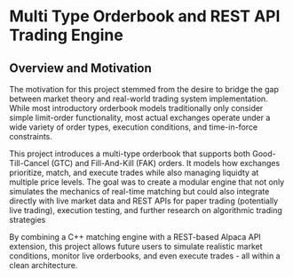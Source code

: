 # Multi Type Orderbook and REST API Trading Engine
## Overview and Motivation
The motivation for this project stemmed from the desire to bridge the gap between market theory and real-world trading system implementation. While most introductory orderbook models traditionally only consider simple limit-order functionality, most actual exchanges operate under a wide variety of order types, execution conditions, and time-in-force constraints. 

This project introduces a multi-type orderbook that supports both Good-Till-Cancel (GTC) and Fill-And-Kill (FAK) orders. It models how exchanges prioritize, match, and execute trades while also managing liquidty at multiple price levels. The goal was to create a modular engine that not only simulates the mechanics of real-time matching but could also integrate directly with live market data and REST APIs for paper trading (potentially live trading), execution testing, and further research on algorithmic trading strategies

By combining a C++ matching engine with a REST-based Alpaca API extension, this project allows future users to simulate realistic market conditions, monitor live orderbooks, and even execute trades - all within a clean architecture.

